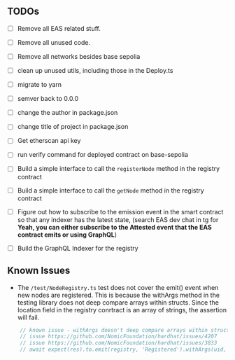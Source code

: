 ## TODOs
- [ ] Remove all EAS related stuff.
- [ ] Remove all unused code.
- [ ] Remove all networks besides base sepolia
- [ ] clean up unused utils, including those in the Deploy.ts
- [ ] migrate to yarn
- [ ] semver back to 0.0.0

- [ ] change the author in package.json 
- [ ] change title of project in package.json


- [ ] Get etherscan api key
- [ ] run verify command for deployed contract on base-sepolia


- [ ] Build a simple interface to call the `registerNode` method in the registry contract
- [ ] Build a simple interface to call the `getNode` method in the registry contract
- [ ] Figure out how to subscribe to the emission event in the smart contract so that any indexer has the latest state, (search EAS dev chat in tg for **Yeah, you can either subscribe to the Attested event that the EAS contract emits or using GraphQL**)
- [ ] Build the GraphQL Indexer for the registry


## Known Issues
- The `/test/NodeRegistry.ts` test does not cover the emit() event when new nodes are registered. This is because the withArgs method in the testing library does not deep compare arrays within structs. Since the location field in the registry conrtract is an array of strings, the assertion will fail. 

```ts
    // known issue - withArgs doesn't deep compare arrays within structs, so the location assertion will fail the emit test
    // issue https://github.com/NomicFoundation/hardhat/issues/4207
    // issue https://github.com/NomicFoundation/hardhat/issues/3833 
    // await expect(res).to.emit(registry, 'Registered').withArgs(uid, await sender.getAddress(), nodeEntry);  
```

